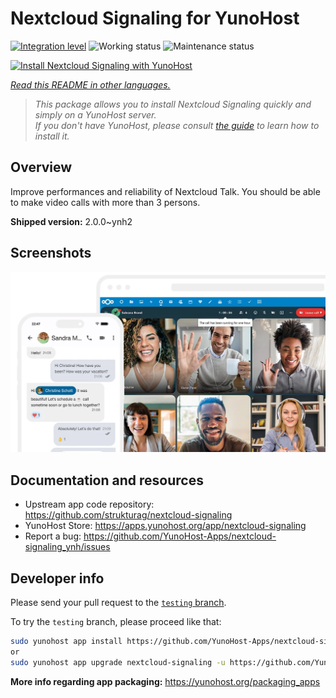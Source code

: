 <!--
N.B.: This README was automatically generated by <https://github.com/YunoHost/apps/tree/master/tools/readme_generator>
It shall NOT be edited by hand.
-->

# Nextcloud Signaling for YunoHost

[![Integration level](https://dash.yunohost.org/integration/nextcloud-signaling.svg)](https://ci-apps.yunohost.org/ci/apps/nextcloud-signaling/) ![Working status](https://ci-apps.yunohost.org/ci/badges/nextcloud-signaling.status.svg) ![Maintenance status](https://ci-apps.yunohost.org/ci/badges/nextcloud-signaling.maintain.svg)

[![Install Nextcloud Signaling with YunoHost](https://install-app.yunohost.org/install-with-yunohost.svg)](https://install-app.yunohost.org/?app=nextcloud-signaling)

*[Read this README in other languages.](./ALL_README.md)*

> *This package allows you to install Nextcloud Signaling quickly and simply on a YunoHost server.*  
> *If you don't have YunoHost, please consult [the guide](https://yunohost.org/install) to learn how to install it.*

## Overview

Improve performances and reliability of Nextcloud Talk. You should be able to make video calls with more than 3 persons.


**Shipped version:** 2.0.0~ynh2

## Screenshots

![Screenshot of Nextcloud Signaling](./doc/screenshots/nextcloud-hub7-talk-preview.webp)

## Documentation and resources

- Upstream app code repository: <https://github.com/strukturag/nextcloud-signaling>
- YunoHost Store: <https://apps.yunohost.org/app/nextcloud-signaling>
- Report a bug: <https://github.com/YunoHost-Apps/nextcloud-signaling_ynh/issues>

## Developer info

Please send your pull request to the [`testing` branch](https://github.com/YunoHost-Apps/nextcloud-signaling_ynh/tree/testing).

To try the `testing` branch, please proceed like that:

```bash
sudo yunohost app install https://github.com/YunoHost-Apps/nextcloud-signaling_ynh/tree/testing --debug
or
sudo yunohost app upgrade nextcloud-signaling -u https://github.com/YunoHost-Apps/nextcloud-signaling_ynh/tree/testing --debug
```

**More info regarding app packaging:** <https://yunohost.org/packaging_apps>
